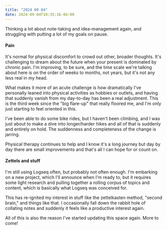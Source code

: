 ```yaml
---
title: "2024 09 04"
date: 2024-09-04T10:35:16-04:00
---
```


Thinking a lot about note-taking and idea-management again, and struggling with
putting a lot of my goals on pause.

#### Pain

It's normal for physical discomfort to crowd out other, broader thoughts. It's
challenging to dream about the future when your present is dominated by chronic
pain. I'm improving, to be sure, and the time scale we're talking about here is
on the order of weeks to months, not years, but it's not any less real in my
head.

What makes it more of an acute challenge is how dramatically I've personally
leaned into physical activities as hobbies or outlets, and having that suddenly
vanish from my day-to-day has been a real adjustment. This is the third week
since the "big flare-up" that really floored me, and I'm only just starting to
feel oriented in this.

I've been able to do some bike rides, but I haven't been climbing, and I was
just about to make a dive into longer/harder hikes and all of that is suddenly
and entirely on hold. The suddenness and completeness of the change is jarring.

Physical therapy continues to help and I know it's a long journey but day by day
there are small improvements and that's all I can hope for or count on.

#### Zettels and stuff

I'm still using Logseq often, but probably not often enough. I'm embarking on a
new project, which I'll announce when I'm ready to, but it requires some light
research and pulling together a rolling corpus of topics and content, which is
basically what Logseq was conceived for.

This has re-ignited my interest in stuff like the zettelkasten method, "second
brain," and things like that. I occasionally fall down the rabbit hole of
collating notes and suddenly it feels like a productive interest again.

All of this is also the reason I've started updating this space again. More to
come!
